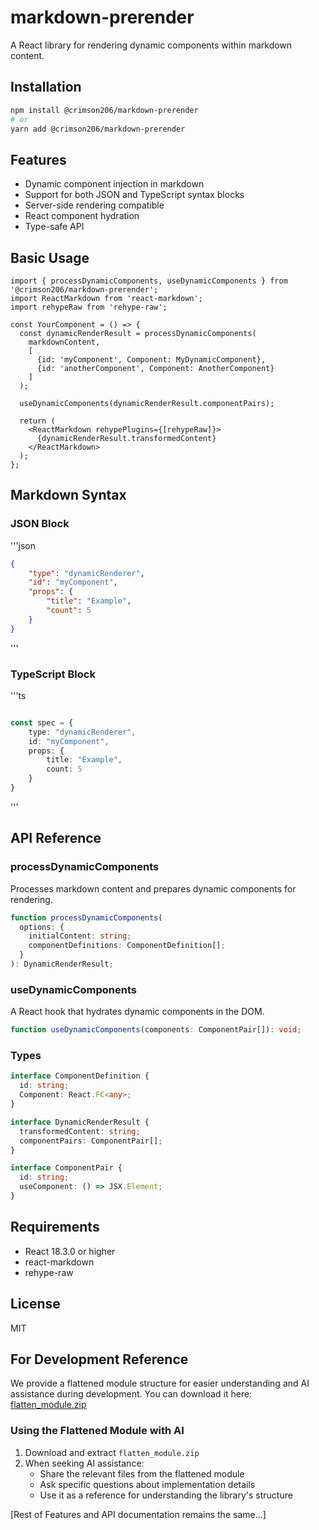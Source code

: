 # markdown-prerender

A React library for rendering dynamic components within markdown content.

## Installation

```bash
npm install @crimson206/markdown-prerender
# or
yarn add @crimson206/markdown-prerender
```

## Features

- Dynamic component injection in markdown
- Support for both JSON and TypeScript syntax blocks
- Server-side rendering compatible
- React component hydration
- Type-safe API

## Basic Usage

```tsx
import { processDynamicComponents, useDynamicComponents } from '@crimson206/markdown-prerender';
import ReactMarkdown from 'react-markdown';
import rehypeRaw from 'rehype-raw';

const YourComponent = () => {
  const dynamicRenderResult = processDynamicComponents(
    markdownContent,
    [
      {id: 'myComponent', Component: MyDynamicComponent},
      {id: 'anotherComponent', Component: AnotherComponent}
    ]
  );

  useDynamicComponents(dynamicRenderResult.componentPairs);

  return (
    <ReactMarkdown rehypePlugins={[rehypeRaw]}>
      {dynamicRenderResult.transformedContent}
    </ReactMarkdown>
  );
};
```

## Markdown Syntax

### JSON Block

'''json
```json
{
    "type": "dynamicRenderer",
    "id": "myComponent",
    "props": {
        "title": "Example",
        "count": 5
    }
}
```
'''

### TypeScript Block
'''ts
```ts

const spec = {
    type: "dynamicRenderer",
    id: "myComponent",
    props: {
        title: "Example",
        count: 5
    }
}
```
'''

## API Reference

### processDynamicComponents

Processes markdown content and prepares dynamic components for rendering.

```typescript
function processDynamicComponents(
  options: {
    initialContent: string;
    componentDefinitions: ComponentDefinition[];
  }
): DynamicRenderResult;
```

### useDynamicComponents

A React hook that hydrates dynamic components in the DOM.

```typescript
function useDynamicComponents(components: ComponentPair[]): void;
```

### Types

```typescript
interface ComponentDefinition {
  id: string;
  Component: React.FC<any>;
}

interface DynamicRenderResult {
  transformedContent: string;
  componentPairs: ComponentPair[];
}

interface ComponentPair {
  id: string;
  useComponent: () => JSX.Element;
}
```

## Requirements

- React 18.3.0 or higher
- react-markdown
- rehype-raw

## License

MIT

## For Development Reference

We provide a flattened module structure for easier understanding and AI assistance during development. You can download it here: [flatten_module.zip](https://github.com/crimson206/talkative-prerender/releases/download/v0.1.0/flatten_module.zip)

### Using the Flattened Module with AI

1. Download and extract `flatten_module.zip`
2. When seeking AI assistance:
   - Share the relevant files from the flattened module
   - Ask specific questions about implementation details
   - Use it as a reference for understanding the library's structure

[Rest of Features and API documentation remains the same...]
